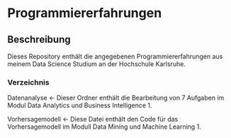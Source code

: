 # Programmiererfahrungen

## Beschreibung
Dieses Repository enthält die angegebenen Programmiererfahrungen aus meinem Data Science Studium an der Hochschule Karlsruhe.

### Verzeichnis
Datenanalyse <- Dieser Ordner enthält die Bearbeitung von 7 Aufgaben im Modul Data Analytics und Business Intelligence 1.

Vorhersagemodell <- Diese Datei enthält den Code für das Vorhersagemodell im Modull Data Mining und Machine Learning 1.
